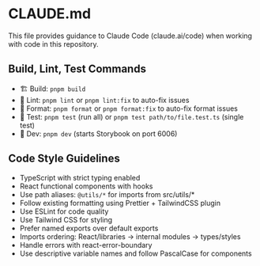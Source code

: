 # CLAUDE.md

This file provides guidance to Claude Code (claude.ai/code) when working with code in this repository.

## Build, Lint, Test Commands

- 🏗️ Build: `pnpm build`
- 🧹 Lint: `pnpm lint` or `pnpm lint:fix` to auto-fix issues
- 🎨 Format: `pnpm format` or `pnpm format:fix` to auto-fix format issues
- 🧪 Test: `pnpm test` (run all) or `pnpm test path/to/file.test.ts` (single test)
- 🔄 Dev: `pnpm dev` (starts Storybook on port 6006)

## Code Style Guidelines

- TypeScript with strict typing enabled
- React functional components with hooks
- Use path aliases: `@utils/*` for imports from src/utils/\*
- Follow existing formatting using Prettier + TailwindCSS plugin
- Use ESLint for code quality
- Use Tailwind CSS for styling
- Prefer named exports over default exports
- Imports ordering: React/libraries → internal modules → types/styles
- Handle errors with react-error-boundary
- Use descriptive variable names and follow PascalCase for components
